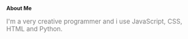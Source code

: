 <!DOCTYPE html><html lang="en"><body><head><title>About Me</title></head><strong styele="color:orange;">About Me</strong><br><br><big style="color:grey;">I'm a very creative programmer and i use JavaScript, CSS, HTML and Python.</body></big>
